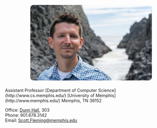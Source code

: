 <div style="max-width: 400px; margin: 0 1.5em 1.5em 1.5em; float: right;"><img src="./scott-oregon-2016.png" alt="Scott (Oregon, 2016)" style="border-radius: 10px"></div>
<div style="min-width: 250px; display: table"></div>
Assistant Professor  
[Department of Computer Science](http://www.cs.memphis.edu/)  
[University of Memphis](http://www.memphis.edu/)  
Memphis, TN 38152

Office: [Dunn Hall](http://map.memphis.edu/bldg.php?Building_Id=25), 303  
Phone: 901.678.3142  
Email: [Scott.Fleming@memphis.edu](mailto:Scott.Fleming@memphis.edu)

